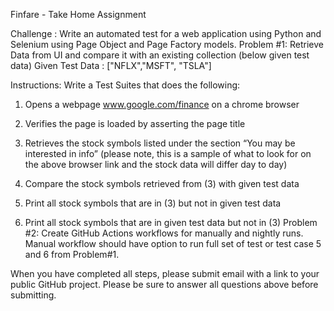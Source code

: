 Finfare - Take Home Assignment

Challenge : Write an automated test for a web application using Python and Selenium using Page
Object and Page Factory models.
Problem #1: Retrieve Data from UI and compare it with an existing collection (below given
test data)
Given Test Data : ["NFLX","MSFT", "TSLA"]

Instructions:
Write a Test Suites that does the following:
1. Opens a webpage www.google.com/finance on a chrome browser
2. Verifies the page is loaded by asserting the page title
3. Retrieves the stock symbols listed under the section “You may be interested in info”
(please note, this is a sample of what to look for on the above browser link and the stock
data will differ day to day)

4. Compare the stock symbols retrieved from (3) with given test data
5. Print all stock symbols that are in (3) but not in given test data
6. Print all stock symbols that are in given test data but not in (3)
Problem #2:
Create GitHub Actions workflows for manually and nightly runs.
Manual workflow should have option to run full set of test or test case 5 and 6 from Problem#1.

When you have completed all steps, please submit email with a link to your public GitHub
project.
Please be sure to answer all questions above before submitting.
